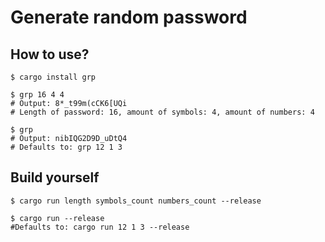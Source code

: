 # Generate random password


## How to use?

```shell script
$ cargo install grp

$ grp 16 4 4 
# Output: 8*_t99m(cCK6[UQi
# Length of password: 16, amount of symbols: 4, amount of numbers: 4

$ grp
# Output: nibIQG2D9D_uDtQ4
# Defaults to: grp 12 1 3
```




## Build yourself
```shell script
$ cargo run length symbols_count numbers_count --release

$ cargo run --release
#Defaults to: cargo run 12 1 3 --release
```



